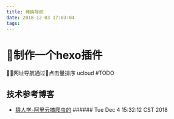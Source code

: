 ```yaml
---
title: 瘫痪导航
date: 2018-12-03 17:03:04
tags:
---
```

# 制作一个hexo插件
网址导航通过点击量排序 ucloud #TODO


## 技术参考博客
- [猿人学-阿里云搞爬虫的](https://www.yuanrenxue.com/) ###### Tue Dec 4 15:32:12 CST 2018